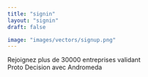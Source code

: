 ```yaml
---
title: "signin"
layout: "signin"
draft: false

image: "images/vectors/signup.png"
---
```


Rejoignez plus de 30000 entreprises validant <br> Proto Decision avec Andromeda